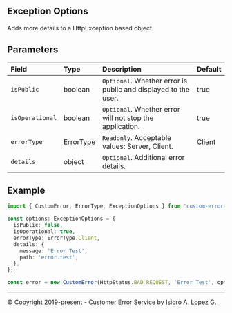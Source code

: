 ## Exception Options

Adds more details to a HttpException based object.

## Parameters

| Field           | Type                                     | Description                                                    | Default |
|:----------------|:-----------------------------------------|:---------------------------------------------------------------|:--------|
| `isPublic`      | boolean                                  | `Optional`. Whether error is public and displayed to the user. | true    |
| `isOperational` | boolean                                  | `Optional`. Whether error will not stop the application.       | true    |
| `errorType`     | [ErrorType](../enums/error-type.enum.md) | `Readonly`. Acceptable values: Server, Client.                 | Client  |
| `details`       | object                                   | `Optional`. Additional error details.                          |         |

## Example

  ```typescript
import { CustomError, ErrorType, ExceptionOptions } from 'custom-error-service';

const options: ExceptionOptions = {
    isPublic: false,
    isOperational: true,
    errorType: ErrorType.Client,
    details: {
      message: 'Error Test',
      path: 'error.test',
    },
};

const error = new CustomError(HttpStatus.BAD_REQUEST, 'Error Test', options);
```

---

&copy; Copyright 2019-present - Customer Error Service by [Isidro A. Lopez G.](https://ialopezg.com/)
